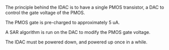 

The principle behind the IDAC is to have a single PMOS transistor, 
a DAC to control the gate voltage of the PMOS.

The PMOS gate is pre-charged to approximately 5 uA.

A SAR algorithm is run on the DAC to modify the PMOS gate voltage.

The IDAC must be powered down, and powered up once in a while.

